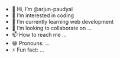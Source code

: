 - 👋 Hi, I’m @arjun-paudyal
- 👀 I’m interested in coding 
- 🌱 I’m currently learning web development
- 💞️ I’m looking to collaborate on ...
- 📫 How to reach me ...
- 😄 Pronouns: ...
- ⚡ Fun fact: ...

<!---
arjun-paudyal/arjun-paudyal is a ✨ special ✨ repository because its `README.md` (this file) appears on your GitHub profile.
You can click the Preview link to take a look at your changes.
--->
